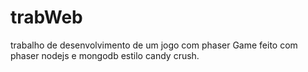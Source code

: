 # trabWeb
trabalho de desenvolvimento de um jogo com phaser
Game feito com phaser nodejs e mongodb estilo candy crush.
